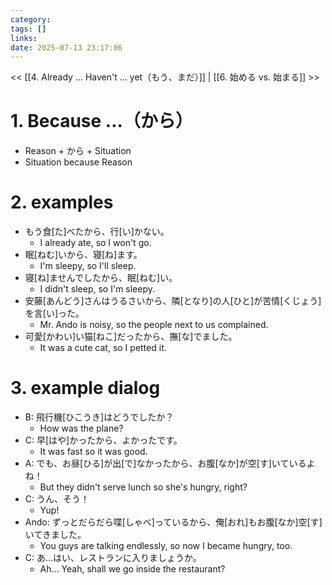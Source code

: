 ```yaml
---
category: 
tags: []
links:
date: 2025-07-13 23:17:06
---
```

<< [[4. Already ... Haven't ... yet（もう、まだ）]] | [[6. 始める vs. 始まる]] >>
# 1. Because ...（から）
 
- Reason + から + Situation  
- Situation because Reason

# 2. examples  

- もう食\[た\]べたから、行\[い\]かない。  
    -    I already ate, so I won't go.
- 眠\[ねむ\]いから、寝\[ね\]ます。  
    -    I'm sleepy, so I'll sleep.
- 寝\[ね\]ませんでしたから、眠\[ねむ\]い。  
    -    I didn't sleep, so I'm sleepy.
- 安藤\[あんどう\]さんはうるさいから、隣\[となり\]の人\[ひと\]が苦情\[くじょう\]を言\[い\]った。  
    -    Mr. Ando is noisy, so the people next to us complained.
- 可愛\[かわい\]い猫\[ねこ\]だったから、撫\[な\]でました。  
    -    It was a cute cat, so I petted it.

# 3. example dialog  

- B: 飛行機\[ひこうき\]はどうでしたか？  
    -    How was the plane?
- C: 早\[はや\]かったから、よかったです。  
    -    It was fast so it was good.
- A: でも、お昼\[ひる\]が出\[で\]なかったから、お腹\[なか\]が空\[す\]いているよね！
    -    But they didn't serve lunch so she's hungry, right?
- C: うん、そう！
    -    Yup!
- Ando: ずっとだらだら喋\[しゃべ\]っているから、俺\[おれ\]もお腹\[なか\]空\[す\]いてきました。
    -    You guys are talking endlessly, so now I became hungry, too.
- C: あ…はい、レストランに入りましょうか。
    -    Ah… Yeah, shall we go inside the restaurant?